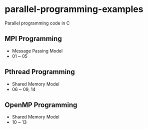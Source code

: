# parallel-programming-examples
Parallel programming code in C

## MPI Programming
- Message Passing Model
- 01 ~ 05

## Pthread Programming
- Shared Memory Model
- 06 ~ 09, 14

## OpenMP Programming
 - Shared Memory Model
 - 10 ~ 13
